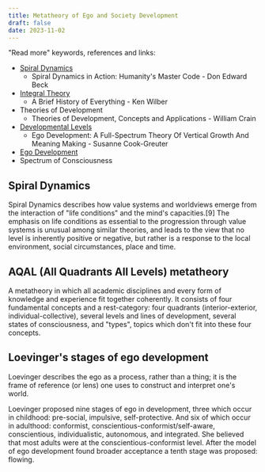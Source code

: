 ```yaml
---
title: Metatheory of Ego and Society Development
draft: false
date: 2023-11-02
---
```


"Read more" keywords, references and links:
- [Spiral Dynamics](https://en.wikipedia.org/wiki/Spiral_Dynamics)
	- Spiral Dynamics in Action: Humanity's Master Code -  Don Edward Beck 
- [Integral Theory](https://en.wikipedia.org/wiki/Integral_theory_(Ken_Wilber))
	- A Brief History of Everything - Ken Wilber
- Theories of Development
	- Theories of Development, Concepts and Applications - William Crain
- [Developmental Levels](https://www.researchgate.net/publication/356357233_Ego_Development_A_Full-Spectrum_Theory_Of_Vertical_Growth_And_Meaning_Making)
	- Ego Development: A Full-Spectrum Theory Of Vertical Growth And Meaning Making - Susanne Cook-Greuter
- [Ego Development](https://en.wikipedia.org/wiki/Loevinger%27s_stages_of_ego_development)
- Spectrum of Consciousness

## Spiral Dynamics

Spiral Dynamics describes how value systems and worldviews emerge from the interaction of "life conditions" and the mind's capacities.[9] The emphasis on life conditions as essential to the progression through value systems is unusual among similar theories, and leads to the view that no level is inherently positive or negative, but rather is a response to the local environment, social circumstances, place and time.

## AQAL (All Quadrants All Levels) metatheory

A metatheory in which all academic disciplines and every form of knowledge and experience fit together coherently. It consists of four fundamental concepts and a rest-category: four quadrants (interior-exterior, individual-collective), several levels and lines of development, several states of consciousness, and "types", topics which don't fit into these four concepts.

## Loevinger's stages of ego development

Loevinger describes the ego as a process, rather than a thing; it is the frame of reference (or lens) one uses to construct and interpret one's world.

Loevinger proposed nine stages of ego in development, three which occur in childhood: pre-social, impulsive, self-protective. And six of which occur in adulthood: conformist, conscientious-conformist/self-aware, conscientious, individualistic, autonomous, and integrated. She believed that most adults were at the conscientious-conformist level. After the model of ego development found broader acceptance a tenth stage was proposed: flowing.
